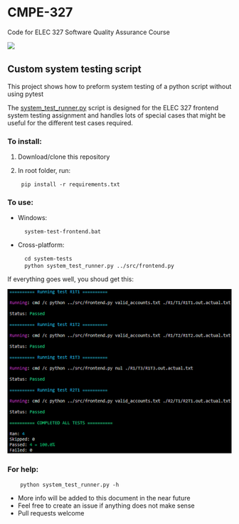 # CMPE-327
Code for ELEC 327 Software Quality Assurance Course

[![](https://github.com/vacer25/CMPE-327/workflows/Master%20Test/badge.svg)](https://github.com/vacer25/CMPE-327/actions)

## Custom system testing script
This project shows how to preform system testing of a python script without using pytest

The [system_test_runner.py](system-test/system_test_runner.py) script is designed for the ELEC 327 frontend system testing assignment and handles lots of special cases that might be useful for the different test cases required.

### To install:

1. Download/clone this repository
2. In root folder, run:<br>

        pip install -r requirements.txt

### To use:</br>
- Windows:</br>

        system-test-frontend.bat

- Cross-platform:</br>

        cd system-tests
        python system_test_runner.py ../src/frontend.py

If everything goes well, you shoud get this:

<img src="docs/example_testcases_all_passed.png" alt="Example Testcases All Passed.png"/>

### For help:
        python system_test_runner.py -h

- More info will be added to this document in the near future
- Feel free to create an issue if anything does not make sense
- Pull requests welcome
